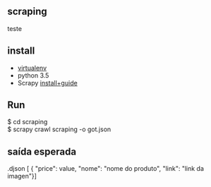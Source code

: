 ## scraping
teste

## install
- [virtualenv](https://cadernodelaboratorio.com.br/2015/11/18/virtualenvwrapper-e-virtualenv-um-tutorial-de-instalacao-e-uso/)
- python 3.5
- Scrapy [install+guide](https://scrapy.readthedocs.io/en/latest/intro/install.html)

## Run
$ cd scraping  
$ scrapy crawl scraping -o got.json

## saída esperada

.djson [ { "price": value, "nome": "nome do produto", "link": "link da imagen"}]

